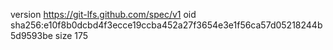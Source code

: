 version https://git-lfs.github.com/spec/v1
oid sha256:e10f8b0dcbd4f3ecce19ccba452a27f3654e3e1f56ca57d05218244b5d9593be
size 175
